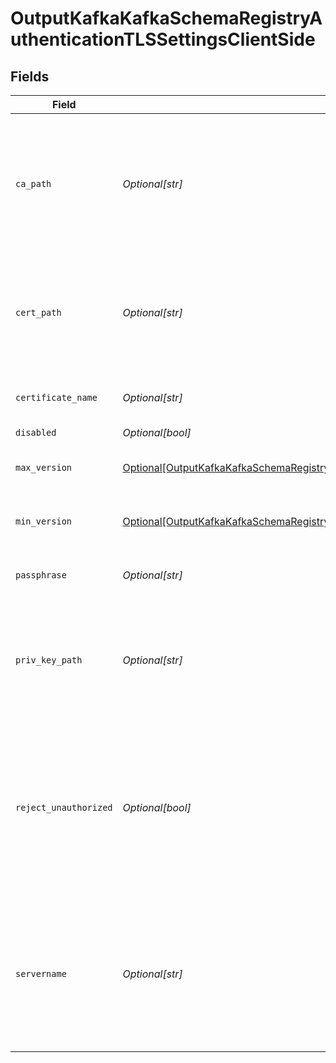 # OutputKafkaKafkaSchemaRegistryAuthenticationTLSSettingsClientSide


## Fields

| Field                                                                                                                                                                                                     | Type                                                                                                                                                                                                      | Required                                                                                                                                                                                                  | Description                                                                                                                                                                                               |
| --------------------------------------------------------------------------------------------------------------------------------------------------------------------------------------------------------- | --------------------------------------------------------------------------------------------------------------------------------------------------------------------------------------------------------- | --------------------------------------------------------------------------------------------------------------------------------------------------------------------------------------------------------- | --------------------------------------------------------------------------------------------------------------------------------------------------------------------------------------------------------- |
| `ca_path`                                                                                                                                                                                                 | *Optional[str]*                                                                                                                                                                                           | :heavy_minus_sign:                                                                                                                                                                                        | Path on client in which to find CA certificates to verify the server's cert. PEM format. Can reference $ENV_VARS.                                                                                         |
| `cert_path`                                                                                                                                                                                               | *Optional[str]*                                                                                                                                                                                           | :heavy_minus_sign:                                                                                                                                                                                        | Path on client in which to find certificates to use. PEM format. Can reference $ENV_VARS.                                                                                                                 |
| `certificate_name`                                                                                                                                                                                        | *Optional[str]*                                                                                                                                                                                           | :heavy_minus_sign:                                                                                                                                                                                        | The name of the predefined certificate.                                                                                                                                                                   |
| `disabled`                                                                                                                                                                                                | *Optional[bool]*                                                                                                                                                                                          | :heavy_minus_sign:                                                                                                                                                                                        | N/A                                                                                                                                                                                                       |
| `max_version`                                                                                                                                                                                             | [Optional[OutputKafkaKafkaSchemaRegistryAuthenticationTLSSettingsClientSideMaximumTLSVersion]](../../models/shared/outputkafkakafkaschemaregistryauthenticationtlssettingsclientsidemaximumtlsversion.md) | :heavy_minus_sign:                                                                                                                                                                                        | Maximum TLS version to use when connecting                                                                                                                                                                |
| `min_version`                                                                                                                                                                                             | [Optional[OutputKafkaKafkaSchemaRegistryAuthenticationTLSSettingsClientSideMinimumTLSVersion]](../../models/shared/outputkafkakafkaschemaregistryauthenticationtlssettingsclientsideminimumtlsversion.md) | :heavy_minus_sign:                                                                                                                                                                                        | Minimum TLS version to use when connecting                                                                                                                                                                |
| `passphrase`                                                                                                                                                                                              | *Optional[str]*                                                                                                                                                                                           | :heavy_minus_sign:                                                                                                                                                                                        | Passphrase to use to decrypt private key.                                                                                                                                                                 |
| `priv_key_path`                                                                                                                                                                                           | *Optional[str]*                                                                                                                                                                                           | :heavy_minus_sign:                                                                                                                                                                                        | Path on client in which to find the private key to use. PEM format. Can reference $ENV_VARS.                                                                                                              |
| `reject_unauthorized`                                                                                                                                                                                     | *Optional[bool]*                                                                                                                                                                                          | :heavy_minus_sign:                                                                                                                                                                                        | Reject certs that are not authorized by a CA in the CA certificate path, or by another trusted CA (e.g., the system's CA). Defaults to No.                                                                |
| `servername`                                                                                                                                                                                              | *Optional[str]*                                                                                                                                                                                           | :heavy_minus_sign:                                                                                                                                                                                        | Server name for the SNI (Server Name Indication) TLS extension. It must be a host name, and not an IP address.                                                                                            |